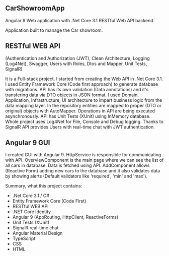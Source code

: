 ## CarShowroomApp
Angular 9 Web application with .Net Core 3.1 RESTful Web API backend

Application built to manage the Car showroom.

## RESTful WEB API
(Authentication and Authorization (JWT), Clean Architecture, Logging (Log4Net), Swagger, Users with Roles, Dtos and Mapper, Unit Tests, SignalR)

It is a Full-stack project. I started from creating the Web API in .Net Core 3.1. I used Entity Framework Core (Code first approach) to generate database with migrations. 
API has its own validation (Data annotations) and it's transfering data via DTO objects in JSON format. I used Domain, Application, Infrastructure, UI architecture to impart business logic from the data mapping layer. In the repository entities are mapped to proper (DTO or original) objects with AutoMapper. Operations in API are being executed asynchronously. API has Unit Tests (XUnit) using InMemory database. Whole project uses Log4Net for File, Console and Debug logging. Thanks to SignalR API provides Users with real-time chat with JWT authentication.

## Angular 9 GUI

I created GUI with Angular 9. HttpService is responsible for communicating with API. OverviewComponent is the main page where we can see the list of all cars in database. Data is fetched using API. AddComponent allows (Reactive Form) adding new cars to the database and it also validates data by showing alerts (Default validators like 'required', 'min' and 'max').

Summary, what this project contains:
- .Net Core 3.1 / C#
- Entity Framework Core (Code First)
- RESTful WEB API
- .NET Core Identity
- Angular 9 (AppRouting, HttpClient, ReactiveForms)
- Unit Tests (XUnit)
- SignalR real-time chat
- Angular Material Design
- TypeScript
- CSS
- HTML
